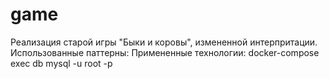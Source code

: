 # game
Реализация старой игры "Быки и коровы", измененной интерпритации.
Использованные паттерны:
Примененные технологии:
docker-compose exec db mysql -u root -p
